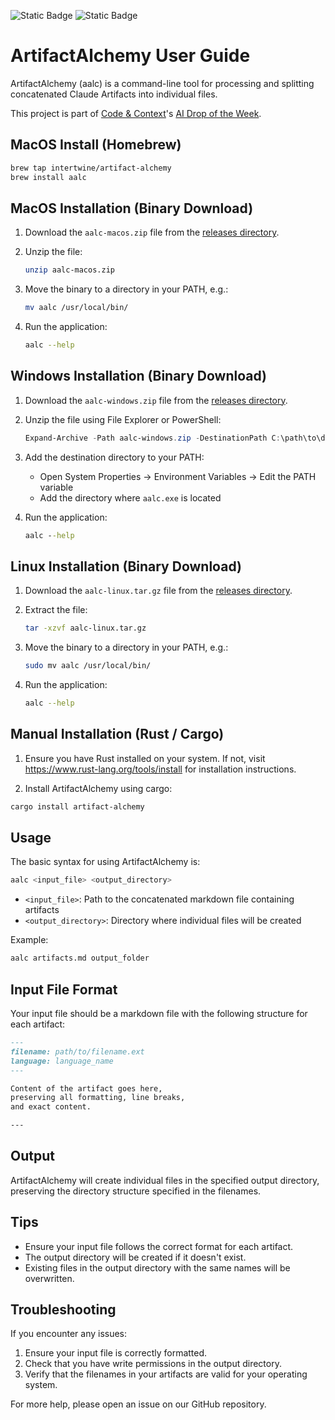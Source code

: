 ![Static Badge](https://img.shields.io/badge/Code_%26_Context-Exclusive-2980B9?labelColor=E67E22)
![Static Badge](https://img.shields.io/badge/AI_Drop-Week_2-2C3E50?labelColor=1ABC9C)

# ArtifactAlchemy User Guide

ArtifactAlchemy (aalc) is a command-line tool for processing and splitting
concatenated Claude Artifacts into individual files.

This project is part of [Code & Context](https://codeandcontext.substack.com)'s [AI Drop of the Week](https://codeandcontext.substack.com/s/ai-drop-of-the-week).

## MacOS Install (Homebrew)

```bash
brew tap intertwine/artifact-alchemy
brew install aalc
```

## MacOS Installation (Binary Download)

1. Download the `aalc-macos.zip` file from the [releases directory](https://github.com/intertwine/artifact-alchemy/raw/main/releases/download/v0.1.0/aalc-macos.zip).
2. Unzip the file:

   ```sh
   unzip aalc-macos.zip
   ```

3. Move the binary to a directory in your PATH, e.g.:

   ```sh
   mv aalc /usr/local/bin/
   ```

4. Run the application:

   ```sh
   aalc --help
   ```

## Windows Installation (Binary Download)

1. Download the `aalc-windows.zip` file from the [releases directory](https://github.com/intertwine/artifact-alchemy/raw/main/releases/download/v0.1.0/aalc-windows.zip).
2. Unzip the file using File Explorer or PowerShell:

   ```powershell
   Expand-Archive -Path aalc-windows.zip -DestinationPath C:\path\to\destination
   ```

3. Add the destination directory to your PATH:

   - Open System Properties -> Environment Variables -> Edit the PATH variable
   - Add the directory where `aalc.exe` is located

4. Run the application:

   ```cmd
   aalc --help
   ```

## Linux Installation (Binary Download)

1. Download the `aalc-linux.tar.gz` file from the [releases directory](https://github.com/intertwine/artifact-alchemy/raw/main/releases/download/v0.1.0/aalc-linux.tar.gz).
2. Extract the file:

   ```sh
   tar -xzvf aalc-linux.tar.gz
   ```

3. Move the binary to a directory in your PATH, e.g.:

   ```sh
   sudo mv aalc /usr/local/bin/
   ```

4. Run the application:

   ```sh
   aalc --help
   ```

## Manual Installation (Rust / Cargo)

1. Ensure you have Rust installed on your system. If not, visit <https://www.rust-lang.org/tools/install> for installation instructions.

2. Install ArtifactAlchemy using cargo:

```bash
cargo install artifact-alchemy
```

## Usage

The basic syntax for using ArtifactAlchemy is:

```bash
aalc <input_file> <output_directory>
```

- `<input_file>`: Path to the concatenated markdown file containing artifacts
- `<output_directory>`: Directory where individual files will be created

Example:

```bash
aalc artifacts.md output_folder
```

## Input File Format

Your input file should be a markdown file with the following structure for each artifact:

```markdown
---
filename: path/to/filename.ext
language: language_name
---

Content of the artifact goes here,
preserving all formatting, line breaks,
and exact content.

---
```

## Output

ArtifactAlchemy will create individual files in the specified output directory, preserving the directory structure specified in the filenames.

## Tips

- Ensure your input file follows the correct format for each artifact.
- The output directory will be created if it doesn't exist.
- Existing files in the output directory with the same names will be overwritten.

## Troubleshooting

If you encounter any issues:

1. Ensure your input file is correctly formatted.
2. Check that you have write permissions in the output directory.
3. Verify that the filenames in your artifacts are valid for your operating system.

For more help, please open an issue on our GitHub repository.
